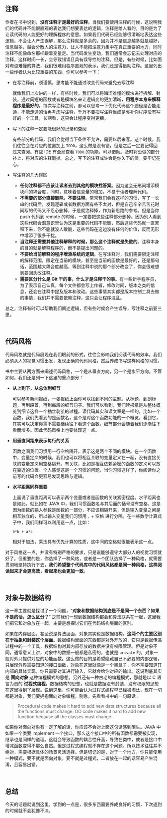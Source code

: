 ## 注释

作者在书中说到，**没有注释才是最好的注释**。当我们要使用注释的时候，这说明我们的代码并不能很直观的表达我们想要表达的逻辑，注释是给人看的，目的是为了让读代码的人能更好的理解程序的意思。如果我们代码已经能够很清晰地表达这些逻辑，不会让人产生误解，那么注释就是多余的。因为并不是信息越多就是越好，信息越多，越会分散人的注意力，让人不能把注意力集中在真正重要的地方，同时注释不能像命名那样跟着变量走。当代码发生变动，我们通常会忘记去处理对应的注释，这样时间一长，会导致错误且具有误导性的注释。但是，有些时候，比如面对晦涩难懂的算法，我们很难用程序直观的表示，我们还是得借助注释。这里列出一些作者认为比较重要的东西，你可以参考一下：

* 在写注释前，须谨慎，思考能不能通过改变代码来避免去写注释

  就像我们上次讲的一样，有些时候，我们可以将晦涩难懂的模块进行拆解、封装，通过简短的函数或者是模块名来让逻辑变的更加清晰，**用程序本身来解释程序是最好的**。每次写注释之前，都可以思考一下优化代码这个途径是否能走通，不能走通的话再考虑写注释，千万不要把写注释当成是弥补你程序没有写好的一个工具，长期看，这只会让程序变得更糟。

* 写下的注释一定要能很好的记录和查阅

  有些部分的代码，我们会觉得当下条件不允许，需要以后来写。这个时候，我们往往会在对应的位置加上 `TODO`，这么做是没有错，但是之后一定要记得回过来查阅。有些 IDE 有全局查看 `TODO` 的功能，可以借助。及时将没做的部分补上，将对应的注释删掉。总之，写下的注释或许会是你欠下的债，要牢记在心。

* 写注释的几大误区
    * **任何注释都不应该让读者去到其他的模块找答案**。因为这会无形间增添模块间的耦合度，同时，意味着信息量的增加，不易于读者理解代码。
    * **不需要的部分直接删除，不要注释**。常常我们会有这样的习惯，写了一长串的代码后，发现逻辑或者数据方面有些不太对，但是自己辛辛苦苦花时间写的代码又不忍心删掉，于是就注释掉，作为新思路的参考。但是当你 push 代码到 remote 的时候，一定要把这些注释部分删掉。因为别人看到这些代码会潜意识里认为这是重要的代码不能删，然后这些代码就一直累积下来，你不删就没人敢删，这些代码在这边没有任何的价值，反而无形中增添了很多干扰。
    * **当注释还需要其他注释解释的时候，那么这个注释就是失败的**。注释本身的目的就是解释程序的，而不是提出问题的。
    * **不要给当前解释的程序增添系统的逻辑**。在写注释时，我们需要限定注释的解释范围，限定在当前的模块，甚至是当前的函数是最好的，还是那句话，范围越大耦合度越高，等到注释中说的那个部分改变了，你会很难想到要回头改注释。
    * **需要区分什么是 Git 干的事，什么才是注释干的事**。有一些新手程序员，为了表示自己认真，每个文件都会写上作者，修改时间，版本之类的信息，还会在注释中提及版本和改动。这些事情其实都是版本控制工具去做的事情，我们并不需要依赖注释，这只会让程序混乱。

总之，注释有时可以帮助我们阐述逻辑，但有些时候会产生误导，写注释之前要三思。

<br>

## 代码风格

代码风格就是代码展现在我们眼前的形式，往往会影响我们阅读代码的效率。我们必须从人的视觉习惯出发，发现正确的代码风格，然后养成书写这样风格的习惯。

书中主要从两方面来阐述代码风格，一个是从垂直方向，另一个是水平方向。不管如何，我们还是列一下这里的重点部分：

* **从上到下，从总体到细节**
    
  可以参考新闻报纸，一张报纸上面你可以找到不同的主题。从标题，到副标题，再到段首，再到每段的细节句子。我们可以看到，我们读报纸是从整体概览到细节这样一个抽丝剥茧的过程。读代码其实和读文章是一样的，比如一个函数，我们先看到的是函数名，这个是对这个函数功能的一个概览，看到它，其实可以决定你需不需要继续往下看这个函数，细节部分会随着我们逐渐往下看而增多。因此代码风格上也要体现这一点。

* **用垂直间距来表示每行的关系**

  函数之间我们习惯用一行空格隔开，表示这是两个不同的模块。在一个函数中，变量定义的时候，我们也可以将相互关联的变量定义在一起，没有直接关联的变量定义用空格隔开。有关联，比如是相互依赖紧密的函数的定义可以放在靠近的位置。个人感觉这是一个习惯的问题，当你习惯这样了，你阅读你之前写的代码会更容易发现思路与逻辑。

* **水平距离同样重要**

  上面说了垂直距离可以表示两个变量或者是函数的关联紧密程度。水平距离也是如此，就比如在 JAVA 中，我们习惯函数名与其后面的括号没有空格，这是因为函数的输入参数是函数的一部分，不应该相隔开来，但是输入变量之间是相互独立的，所以输入变量我们习惯用 `,` + 空格 进行分隔。在一些数学计算式子中，我们同样可以利用这一点，比如：
  ```
  b*b + a*c
  ```
  相对于加法，乘法具有优先计算的性质，这中间的空格就很能表示这一点。
  
对于风格这一点，并没有特别严格的要求，只是说能够遵守大部分人的视觉习惯就好了。但重要的是，你选择了一种风格，或者是一个团队选择了一种风格，就需要贯彻地坚持执行下去，**我们希望整个代码库中的代码风格都是同一种风格，这样阅读起来才会更高效，看起来也会更加一致**。

<br>

## 对象与数据结构

这一章主要就是探讨了一个问题，“**对象和数据结构到底是不是同一个东西？如果不是的话，怎么区分？**” 之前我们一想到数据结构都会和算法联系在一起，这里我们把它和对象放在一起，主要是想探讨它们在代码结构层面的区别。

如果在内存层面，甚至说是算法层面，对象其实也是数据结构。**这两个的主要区别在于抽象和封装这个层面**。数据结构里面的东西都是对外开放的，它只是数据传递过程中的一个工具，数据结构对其内部存放的数据并没有权限管理。但是对象不同，通常意义上讲，对象中的数据一般都是私密的，也就是 `private` 的，对象一般对外只提供对应的功能函数。这么做的目的是希望隐藏自己不必要的内部逻辑，只展现外界需要知道的接口函数，对象在这里就像是一个黑盒子，你不需要知道其内部的具体实现，你只需要对其进行输入，它就会给你对应的输出。这说到底其实是 **面向对象** 这种编程模式的思想。另外还有一种古老的编程模式，那就是以 C 语言为首的 **过程式编程**，数据结构的思想，也就是数据没有封装，没有权限的思想在这里得到了展现。说到这里，你可能会认为过程式编程早已经被淘汰，现在一切都是对象，我们要拥抱面向对象编程，别急，先看看书中的一句原话：

> Procedural code makes it hard to add new data structures because all the functions must change. OO code makes it hard to add new function because all the classes must change.

如果你对面向对象有一定了解的话，你应该不会对上面这句话感到陌生。JAVA 中如果一个类要 implement 一个接口，那么这个接口中的所有函数都需要被实现，继承也是同样的道理。这就会导致函数的耦合性升高，导致在类中，或者是接口中增减函数变得不那么自然。但是过程式编程就不存在这个问题。所以技术往往并不绝对，需要根据具体的场景灵活选择。但是切记的是，对于一个地方，你只能使用一种模式，要不就是面向对象，要不就是过程式，二者放在一起的话容易产生混淆，且容易出错。

<br>

## 总结

今天的话题就说到这里，学到的一点是，很多东西需要养成良好的习惯，下次遇到的时候就不会犹豫不决。